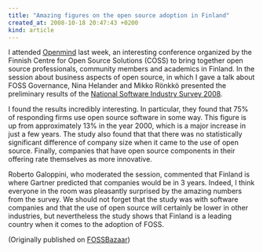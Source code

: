 ```yaml
---
title: "Amazing figures on the open source adoption in Finland"
created_at: 2008-10-18 20:47:43 +0200
kind: article
---
```


I attended <a href = "http://www.mindtrek.org/openmind">Openmind</a> last
week, an interesting conference organized by the Finnish Centre for Open
Source Solutions (COSS) to bring together open source professionals,
community members and academics in Finland.  In the session about business
aspects of open source, in which I gave a talk about FOSS Governance, Nina
Helander and Mikko Rönkkö presented the preliminary results of the <a href=
"http://www.softwareindustrysurvey.org/">National Software Industry Survey
2008</a>.

I found the results incredibly interesting.  In particular, they found that
75% of responding firms use open source software in some way.  This figure
is up from approximately 13% in the year 2000, which is a major increase in
just a few years.  The study also found that that there was no
statistically significant difference of company size when it came to the
use of open source.  Finally, companies that have open source components in
their offering rate themselves as more innovative.

Roberto Galoppini, who moderated the session, commented that Finland is
where Gartner predicted that companies would be in 3 years.  Indeed, I
think everyone in the room was pleasantly surprised by the amazing numbers
from the survey.  We should not forget that the study was with software
companies and that the use of open source will certainly be lower in other
industries, but nevertheless the study shows that Finland is a leading
country when it comes to the adoption of FOSS.

(Originally published on <a href = "https://fossbazaar.org/">FOSSBazaar</a>)

